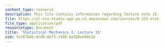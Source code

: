 ```yaml
---
content_type: resource
description: This file contains information regarding lecture note 15.
file: https://ol-ocw-studio-app-qa.s3.amazonaws.com/courses/8-333-statistical-mechanics-i-statistical-mechanics-of-particles-fall-2013/fe267b8b9cd08ef331088a380ce89c24_MIT8_333F13_Lec15.pdf
file_type: application/pdf
resourcetype: Document
title: 'Statistical Mechanics I: Lecture 15'
uid: fe267b8b-9cd0-8ef3-3108-8a380ce89c24
---
```


